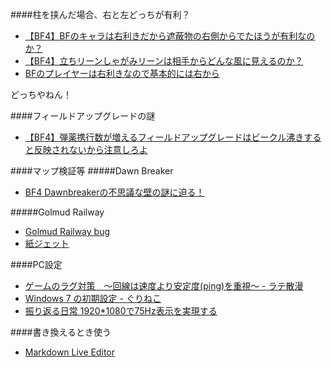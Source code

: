 ####柱を挟んだ場合、右と左どっちが有利？

 - [【BF4】BFのキャラは右利きだから遮蔽物の右側からでたほうが有利なのか？](http://blog.game084.com/archives/39857901.html)
 - [【BF4】立ちリーンしゃがみリーンは相手からどんな風に見えるのか？](http://blog.game084.com/archives/39831475.html)
 - [BFのプレイヤーは右利きなので基本的には右から](http://volx.jp/combat/1701/)

どっちやねん！

####フィールドアップグレードの謎
 - [【BF4】弾薬携行数が増えるフィールドアップグレードはビークル沸きすると反映されないから注意しろよ](http://blog.game084.com/archives/39742835.html)

####マップ検証等
#####Dawn Breaker
 - [BF4 Dawnbreakerの不思議な壁の謎に迫る！](https://www.youtube.com/watch?v=Kq5a9DdssJ4)

#####Golmud Railway
 - [Golmud Railway bug](https://www.youtube.com/watch?v=yoXAKjY7-kg)
 - [紙ジェット](https://www.youtube.com/watch?v=pI1jtI04jy4)

####PC設定
 - [ゲームのラグ対策　～回線は速度より安定度(ping)を重視～ - ラテ散漫](http://latesanman.blog.fc2.com/blog-entry-45.html)
 - [Windows 7 の初期設定 - ぐりねこ](http://blog.gurineko.com/200912/se/windows-7-%E3%81%AE%E5%88%9D%E6%9C%9F%E8%A8%AD%E5%AE%9A)
 - [振り返る日常 1920*1080で75Hz表示を実現する](http://132.blog.shinobi.jp/%E9%9B%91%E8%A8%98/1920-1080%E3%81%A775hz%E8%A1%A8%E7%A4%BA%E3%82%92%E5%AE%9F%E7%8F%BE%E3%81%99%E3%82%8B)

####書き換えるとき使う
 - [Markdown Live Editor](http://jrmoran.com/playground/markdown-live-editor/)
